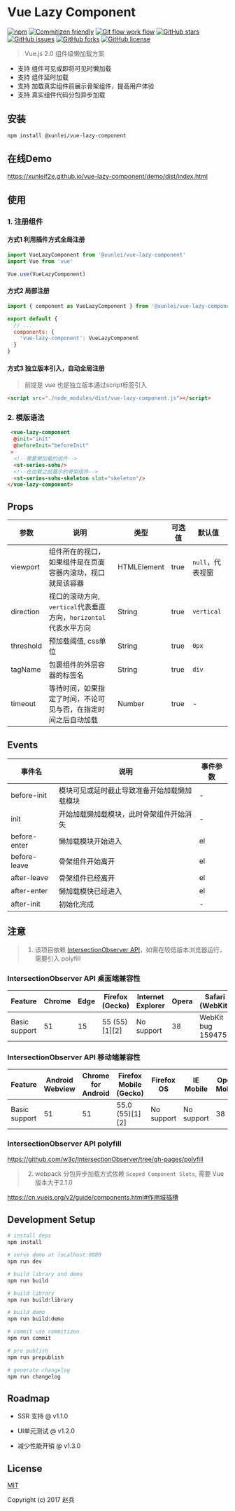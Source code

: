 # Vue Lazy Component


[![npm](https://img.shields.io/npm/v/@xunlei/vue-lazy-component.svg)](https://www.npmjs.com/package/@xunlei/vue-lazy-component)
[![Commitizen friendly](https://img.shields.io/badge/commitizen-friendly-brightgreen.svg)](http://commitizen.github.io/cz-cli/)
[![Git flow work flow](https://img.shields.io/badge/git--flow-workflow-brightgreen.svg)](https://github.com/nvie/gitflow/)
[![GitHub stars](https://img.shields.io/github/stars/xunleif2e/vue-lazy-component.svg)](https://github.com/xunleif2e/vue-lazy-component/stargazers)
[![GitHub issues](https://img.shields.io/github/issues/xunleif2e/vue-lazy-component.svg)](https://github.com/xunleif2e/vue-lazy-component/issues)
[![GitHub forks](https://img.shields.io/github/forks/xunleif2e/vue-lazy-component.svg)](https://github.com/xunleif2e/vue-lazy-component/network)
[![GitHub license](https://img.shields.io/badge/license-MIT-blue.svg)](https://raw.githubusercontent.com/xunleif2e/vue-lazy-component/master/LICENSE)

> Vue.js 2.0 组件级懒加载方案

- 支持 组件可见或即将可见时懒加载
- 支持 组件延时加载
- 支持 加载真实组件前展示骨架组件，提高用户体验
- 支持 真实组件代码分包异步加载

## 安装
```
npm install @xunlei/vue-lazy-component
```

## 在线Demo

https://xunleif2e.github.io/vue-lazy-component/demo/dist/index.html

## 使用

### 1. 注册组件

#### 方式1 利用插件方式全局注册

```javascript
import VueLazyComponent from '@xunlei/vue-lazy-component'
import Vue from 'vue'

Vue.use(VueLazyComponent)
```
#### 方式2 局部注册

```javascript
import { component as VueLazyComponent } from '@xunlei/vue-lazy-component'

export default {
  // ...
  components: {
    'vue-lazy-component': VueLazyComponent
  }
}
```

#### 方式3 独立版本引入，自动全局注册
> 前提是 vue 也是独立版本通过script标签引入

```html
<script src="./node_modules/dist/vue-lazy-component.js"></script>
```

### 2. 模版语法
```html
 <vue-lazy-component
  @init="init"
  @beforeInit="beforeInit"
 >
  <!--需要懒加载的组件-->
  <st-series-sohu/>
  <!--在加载之前展示的骨架组件-->
  <st-series-sohu-skeleton slot="skeleton"/>
</vue-lazy-component>
```

## Props

| 参数                    | 说明  | 类型 | 可选值 | 默认值 |
|-------------------------|-------|------|--------|--------|
| viewport | 组件所在的视口，如果组件是在页面容器内滚动，视口就是该容器 | HTMLElement | true      | `null`，代表视窗 |
| direction | 视口的滚动方向, `vertical`代表垂直方向，`horizontal`代表水平方向  | String | true      | `vertical` |
| threshold | 预加载阈值, css单位  | String | true      | `0px` |
| tagName | 包裹组件的外层容器的标签名  | String | true  | `div` |
| timeout | 等待时间，如果指定了时间，不论可见与否，在指定时间之后自动加载  | Number | true    | - |

## Events

| 事件名                    | 说明  | 事件参数
|-------------------------|-------|------|
| before-init | 模块可见或延时截止导致准备开始加载懒加载模块 | - |
| init | 开始加载懒加载模块，此时骨架组件开始消失 | - |
| before-enter | 懒加载模块开始进入 | el |
| before-leave | 骨架组件开始离开 | el |
| after-leave | 骨架组件已经离开 | el |
| after-enter | 懒加载模快已经进入 | el |
| after-init | 初始化完成 | - |


## 注意

> 1. 该项目依赖 [IntersectionObserver API](https://developer.mozilla.org/en-US/docs/Web/API/Intersection_Observer_API)，如需在较低版本浏览器运行，需要引入 polyfill

### IntersectionObserver API 桌面端兼容性

| Feature       | Chrome | Edge | Firefox (Gecko) | Internet Explorer | Opera | Safari (WebKit)   |
|---------------|--------|------|-----------------|-------------------|-------|-------------------|
| Basic support | 51     | 15   | 55 (55)[1][2]   | No support        | 38    | WebKit bug 159475 |


### IntersectionObserver API 移动端兼容性

| Feature       | Android Webview | Chrome for Android | Firefox Mobile (Gecko) | Firefox OS | IE Mobile  | Opera Mobile | Safari Mobile     |
|---------------|-----------------|--------------------|------------------------|------------|------------|--------------|-------------------|
| Basic support | 51              | 51                 | 55.0 (55)[1][2]        | No support | No support | 38           | WebKit bug 159475 |

### IntersectionObserver API polyfill

https://github.com/w3c/IntersectionObserver/tree/gh-pages/polyfill

> 2. webpack 分包异步加载方式依赖 `Scoped Component Slots`, 需要 Vue 版本大于2.1.0

https://cn.vuejs.org/v2/guide/components.html#作用域插槽

## Development Setup

``` bash
# install deps
npm install

# serve demo at localhost:8080
npm run dev

# build library and demo
npm run build

# build library
npm run build:library

# build demo
npm run build:demo

# commit use commitizen
npm run commit

# pre publish
npm run prepublish

# generate changelog
npm run changelog
```

## Roadmap

- SSR 支持 @ v1.1.0

- UI单元测试 @ v1.2.0

- 减少性能开销 @ v1.3.0

## License

[MIT](http://opensource.org/licenses/MIT)

Copyright (c) 2017 赵兵
